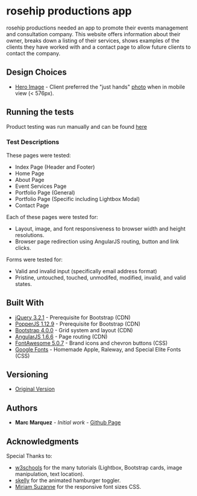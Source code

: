 # rosehip productions app

rosehip productions needed an app to promote their events management and consultation company. This website offers information about their owner, breaks down a listing of their services, shows examples of the clients they have worked with and a contact page to allow future clients to contact the company.

## Design Choices
* [Hero Image](https://marc-marquez.github.io/rosehip-angular/#/home) - Client preferred the "just hands" [photo](https://github.com/marc-marquez/rosehip-angular/blob/master/img/KJWedFL-201-1920-sm.jpg) when in mobile view (< 576px).

## Running the tests

Product testing was run manually and can be found [here](https://docs.google.com/spreadsheets/d/18vqeqeFvVToHrCFkr4TTtSTixUJhG7vb8ipQ4wMm6U4/edit?usp=sharing) 

### Test Descriptions

These pages were tested:
* Index Page (Header and Footer)
* Home Page
* About Page
* Event Services Page
* Portfolio Page (General)
* Portfolio Page (Specific including Lightbox Modal)
* Contact Page

Each of these pages were tested for:
* Layout, image, and font responsiveness to browser width and height resolutions.
* Browser page redirection using AngularJS routing, button and link clicks.

Forms were tested for:
* Valid and invalid input (specifically email address format)
* Pristine, untouched, touched, unmodifed, modified, invalid, and valid states.

## Built With

* [jQuery 3.2.1](http://code.jquery.com/) - Prerequisite for Bootstrap (CDN)
* [PopperJS 1.12.9](https://popper.js.org/) - Prerequisite for Bootstrap (CDN)
* [Bootstrap 4.0.0](https://getbootstrap.com/) - Grid system and layout (CDN)
* [AngularJS 1.6.6](https://angular.io/) - Page routing (CDN)
* [FontAwesome 5.0.7](https://fontawesome.com/) - Brand icons and chevron buttons (CSS)
* [Google Fonts](fonts.google.com) - Homemade Apple, Raleway, and Special Elite Fonts (CSS)

## Versioning

* [Original Version](https://github.com/marc-marquez/rosehip-angular)

## Authors

* **Marc Marquez** - *Initial work* - [Github Page](https://github.com/marc-marquez/)

## Acknowledgments

Special Thanks to:
* [w3schools](https://www.w3schools.com/) for the many tutorials (Lightbox, Bootstrap cards, image manipulation, text location).
* [skelly](https://www.codeply.com/go/PkEufEnojF/bootstrap-4-navbar-animated-toggle-hamburger-close) for the animated hamburger toggler.
* [Miriam Suzanne](https://css-tricks.com/fun-viewport-units/) for the responsive font sizes CSS.

